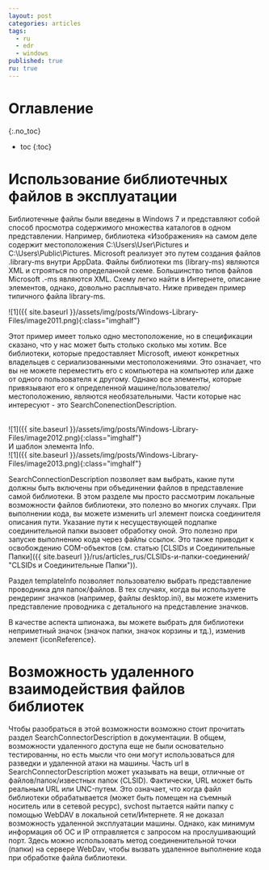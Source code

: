 ```yaml
---
layout: post
categories: articles
tags:
  - ru
  - edr
  - windows
published: true
ru: true
---
```


# Оглавление
{:.no_toc}

* toc
{:toc}

# Использование библиотечных файлов в эксплуатации

Библиотечные файлы были введены в Windows 7 и представляют собой способ просмотра содержимого множества каталогов в одном представлении. Например, библиотека «Изображения» на самом деле содержит местоположения C:\\Users\\User\\Pictures и C:\\Users\\Public\\Pictures. Microsoft реализует это путем создания файлов .library-ms внутри AppData. Файлы библиотеки ms (library-ms) являются XML и строяться по определанной схеме. Большинство типов файлов Microsoft .-ms являются XML. Схему легко найти в Интернете, описание элементов, однако, довольно расплывчато. Ниже приведен пример типичного файла library-ms.

![1]({{ site.baseurl }}/assets/img/posts/Windows-Library-Files/image2011.png){:class="imghalf"}

Этот пример имеет только одно местоположение, но в спецификации сказано, что у нас может быть столько сколько мы хотим. Все библиотеки, которые предоставляет Microsoft, имеют конкретных владельцев с сериализованными местоположениями. Это означает, что вы не можете переместить его с компьютера на компьютер или даже от одного пользователя к другому. Однако все элементы, которые привязывают его к определенной машине/пользователю/местоположению, являются необязательными. Части которые нас интересуют - это SearchConenectionDescription.

<br>
![1]({{ site.baseurl }}/assets/img/posts/Windows-Library-Files/image2012.png){:class="imghalf"}
<br>
								И шаблон элемента Info.
<br>
![1]({{ site.baseurl }}/assets/img/posts/Windows-Library-Files/image2013.png){:class="imghalf"}
<br>

SearchConnectionDescription позволяет вам выбрать, какие пути должны быть включены при объединении файлов в представление самой библиотеки. В этом разделе мы просто рассмотрим локальные возможности файлов библиотеки, это полезно во многих случаях. При выполнении кода, вы можете изменить url элемент поиска соединителя описания пути. Указание пути к несуществующей подпапке соединительной папки вызовет обработку оной. Это полезно при запуске выполнению кода через файлы ссылок. Это также приводит к освобождению COM-объектов (см. статью [CLSIDs и Соединительные Папки]({{ site.baseurl }}/rus/articles_rus/CLSIDs-и-папки-соединений/ "CLSIDs и Соединительные Папки")).

 
Раздел templateInfo позволяет пользователю выбрать представление проводника для папок/файлов. В тех случаях, когда вы используете рендеринг значков (например, файлы desktop.ini), вы можете изменить представление проводника с детального на представление значков.


В качестве аспекта шпионажа, вы можете выбрать для библиотеки неприметный значок (значок папки, значок корзины и тд.), изменив элемент {iconReference}.

# Возможность удаленного взаимодействия файлов библиотек

Чтобы разобраться в этой возможности возможно стоит прочитать раздел SearchConnectorDescription в документации. В общем, возможности удаленного доступа еще не были основательно тестированны, но есть мысли что они могут использоваться для разведки и удаленной атаки на машины. Часть url в SearchConnectorDescription может указывать на вещи, отличные от файлов/папок/известных папок (CLSID). Фактически, URL может быть реальным URL или UNC-путем. Это означает, что когда файл библиотеки обрабатывается (может быть помещен на съемный носитель или в сетевой ресурс), svchost пытается найти папку с помощью WebDAV в локальной сети/Интернете. Я не доказал возможность удаленной эксплуатации машины. Однако, как минимум информация об ОС и IP отправляется с запросом на прослушивающий порт. Здесь можно использовать метод соединенительной точки (папки) на сервере WebDav, чтобы вызвать удаленное выполнение кода при обработке файла библиотеки.

